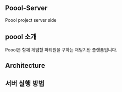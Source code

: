 
Poool-Server
---------------
Poool project server side

## poool 소개
Poool은 함께 게임할 파티원을 구하는 채팅기반 플랫폼입니다.

## Architecture

## 서버 실행 방법


